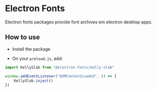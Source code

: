 # Electron Fonts

Electron fonts packages provide font archives em electron desktop apps.

## How to use

* Install the package

* On your `preload.js`, add:

```ts
import KellySlab from "@electron-fonts/kelly-slab"

window.addEventListener("DOMContentLoaded", () => {
    KellySlab.inject()
})
```